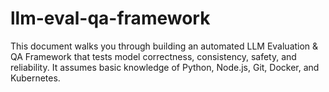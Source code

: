 # llm-eval-qa-framework
This document walks you through building an automated LLM Evaluation &amp; QA Framework that tests model correctness, consistency, safety, and reliability. It assumes basic knowledge of Python, Node.js, Git, Docker, and Kubernetes.
